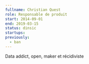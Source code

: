 ```yaml
---
fullname: Christian Quest
role: Responsable de produit
start: 2014-09-01
end: 2019-03-15
status: dinsic
startups:
previously:
  - ban
---
```


Data addict, open, maker et récidiviste
